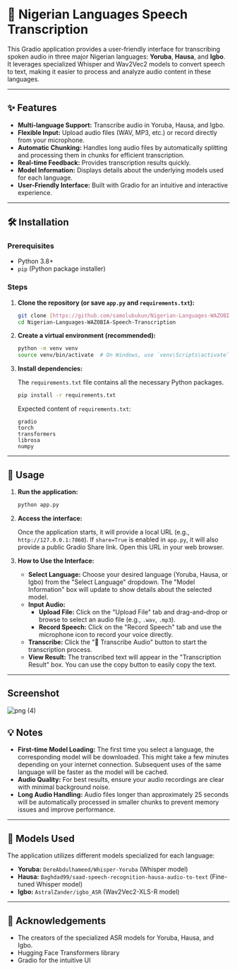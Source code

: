 # 🎤 Nigerian Languages Speech Transcription

This Gradio application provides a user-friendly interface for transcribing spoken audio in three major Nigerian languages: **Yoruba**, **Hausa**, and **Igbo**. It leverages specialized Whisper and Wav2Vec2 models to convert speech to text, making it easier to process and analyze audio content in these languages.

---

## ✨ Features

* **Multi-language Support:** Transcribe audio in Yoruba, Hausa, and Igbo.
* **Flexible Input:** Upload audio files (WAV, MP3, etc.) or record directly from your microphone.
* **Automatic Chunking:** Handles long audio files by automatically splitting and processing them in chunks for efficient transcription.
* **Real-time Feedback:** Provides transcription results quickly.
* **Model Information:** Displays details about the underlying models used for each language.
* **User-Friendly Interface:** Built with Gradio for an intuitive and interactive experience.

---

## 🛠️ Installation

### Prerequisites

* Python 3.8+
* `pip` (Python package installer)

### Steps

1.  **Clone the repository (or save `app.py` and `requirements.txt`):**

    ```bash
    git clone [https://github.com/samolubukun/Nigerian-Languages-WAZOBIA-Speech-Transcription.git](https://github.com/samolubukun/Nigerian-Languages-WAZOBIA-Speech-Transcription.git)
    cd Nigerian-Languages-WAZOBIA-Speech-Transcription
    ```

2.  **Create a virtual environment (recommended):**

    ```bash
    python -m venv venv
    source venv/bin/activate  # On Windows, use `venv\Scripts\activate`
    ```

3.  **Install dependencies:**

    The `requirements.txt` file contains all the necessary Python packages.

    ```bash
    pip install -r requirements.txt
    ```

    Expected content of `requirements.txt`:

    ```
    gradio
    torch
    transformers
    librosa
    numpy
    ```

---

## 🚀 Usage

1.  **Run the application:**

    ```bash
    python app.py
    ```

2.  **Access the interface:**

    Once the application starts, it will provide a local URL (e.g., `http://127.0.0.1:7860`). If `share=True` is enabled in `app.py`, it will also provide a public Gradio Share link. Open this URL in your web browser.

3.  **How to Use the Interface:**

    * **Select Language:** Choose your desired language (Yoruba, Hausa, or Igbo) from the "Select Language" dropdown. The "Model Information" box will update to show details about the selected model.
    * **Input Audio:**
        * **Upload File:** Click on the "Upload File" tab and drag-and-drop or browse to select an audio file (e.g., `.wav`, `.mp3`).
        * **Record Speech:** Click on the "Record Speech" tab and use the microphone icon to record your voice directly.
    * **Transcribe:** Click the "🎯 Transcribe Audio" button to start the transcription process.
    * **View Result:** The transcribed text will appear in the "Transcription Result" box. You can use the copy button to easily copy the text.

---

## Screenshot

![png (4)](https://github.com/user-attachments/assets/58e9ebea-d801-4b7d-812c-a41d6e73d0c0)


## 💡 Notes

* **First-time Model Loading:** The first time you select a language, the corresponding model will be downloaded. This might take a few minutes depending on your internet connection. Subsequent uses of the same language will be faster as the model will be cached.
* **Audio Quality:** For best results, ensure your audio recordings are clear with minimal background noise.
* **Long Audio Handling:** Audio files longer than approximately 25 seconds will be automatically processed in smaller chunks to prevent memory issues and improve performance.

---

## 🧠 Models Used

The application utilizes different models specialized for each language:

* **Yoruba:** `DereAbdulhameed/Whisper-Yoruba` (Whisper model)
* **Hausa:** `Baghdad99/saad-speech-recognition-hausa-audio-to-text` (Fine-tuned Whisper model)
* **Igbo:** `AstralZander/igbo_ASR` (Wav2Vec2-XLS-R model)

---


## 🙏 Acknowledgements

* The creators of the specialized ASR models for Yoruba, Hausa, and Igbo.
* Hugging Face Transformers library
* Gradio for the intuitive UI
